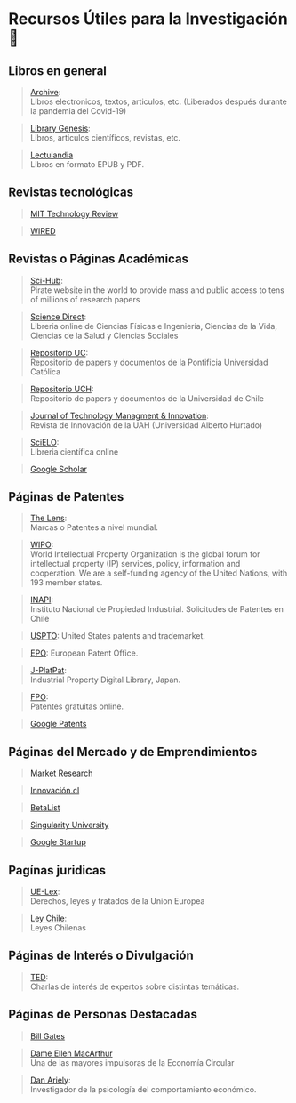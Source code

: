 # Recursos Útiles para la Investigación  🔎

## Libros en general
>[Archive](https://archive.org/details/texts?&sort=-downloads&page=2):  
Libros electronicos, textos, articulos, etc. (Liberados después durante la pandemia del Covid-19)

>[Library Genesis](http://gen.lib.rus.ec):   
Libros, articulos científicos, revistas, etc. 


>[Lectulandia](https://www.lectulandia.co)  
Libros en formato EPUB y PDF.


## Revistas tecnológicas
>[MIT Technology Review](https://www.technologyreview.com/)


>[WIRED](https://www.wired.com/)


## Revistas o Páginas Académicas

>[Sci-Hub](https://sci-hub.se):  
Pirate website in the world to provide mass and public access to tens of millions of research papers

>[Science Direct](https://www.sciencedirect.com):  
Libreria online de Ciencias Físicas e Ingeniería, Ciencias de la Vida, Ciencias de la Salud y Ciencias Sociales

>[Repositorio UC](https://repositorio.uc.cl):   
Repositorio de papers y documentos de la Pontificia Universidad Católica

>[Repositorio UCH](http://repositorio.uchile.cl):   
Repositorio de papers y documentos de la Universidad de Chile

>[Journal of Technology Managment & Innovation](https://www.jotmi.org/index.php/GT/index):   
Revista de Innovación de la UAH (Universidad Alberto Hurtado)

>[SciELO](https://scielo.org/es/):    
Libreria científica online

>[Google Scholar](https://scholar.google.com)


## Páginas de Patentes

>[The Lens](https://www.lens.org):     
Marcas o Patentes a nivel mundial.

>[WIPO](https://www.wipo.int/portal/en/index.html):  
World Intellectual Property Organization is the global forum for intellectual property (IP) services, policy, information and cooperation. We are a self-funding agency of the United Nations, with 193 member states.

>[INAPI](https://www.inapi.cl):    
Instituto Nacional de Propiedad Industrial. Solicitudes de Patentes en Chile

>[USPTO](https://www.uspto.gov): 
United States patents and trademarket.

>[EPO](https://worldwide.espacenet.com/?locale=en_EP): 
European Patent Office.

>[J-PlatPat](https://www.j-platpat.inpit.go.jp):  
Industrial Property Digital Library, Japan.

>[FPO](http://www.freepatentsonline.com):  
Patentes gratuitas online.

>[Google Patents](https://patents.google.com)

## Páginas del Mercado y de Emprendimientos

>[Market Research](https://www.marketresearch.com)

>[Innovación.cl](http://www.innovacion.cl)

>[BetaList](https://betalist.com)

>[Singularity University](https://su.org)

>[Google Startup](https://startup.google.com/intl/es/)


## Pagínas juridicas

>[UE-Lex](https://eur-lex.europa.eu/homepage.html?locale=es):  
Derechos, leyes y tratados de la Union Europea

>[Ley Chile](https://www.leychile.cl/Consulta/homebasico):  
Leyes Chilenas

## Páginas de Interés o Divulgación

>[TED](https://www.ted.com/#/recommendation):  
Charlas de interés de expertos sobre distintas temáticas.

## Páginas de Personas Destacadas

>[Bill Gates](https://www.gatesnotes.com)

> [Dame Ellen MacArthur](https://www.ellenmacarthurfoundation.org)   
Una de las mayores impulsoras de la Economía Circular

>[Dan Ariely](http://danariely.com/):  
Investigador de la psicología del comportamiento económico.
